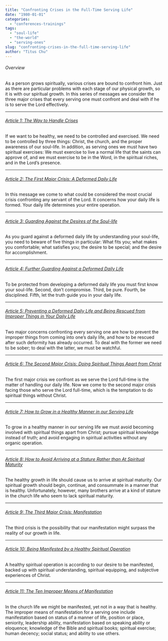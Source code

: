 ```yaml
---
title: "Confronting Crises in the Full-Time Serving Life"
date: "1980-01-01"
categories: 
  - "conferences-trainings"
tags: 
  - "soul-life"
  - "the-world"
  - "serving-ones"
slug: "confronting-crises-in-the-full-time-serving-life"
author: "Titus Chu"
---
```


###### Overview

As a person grows spiritually, various crises are bound to confront him. Just as there are particular problems with each stage of our physical growth, so it is with our spiritual growth. In this series of messages we consider the three major crises that every serving one must confront and deal with if he is to serve the Lord effectively.

* * *

###### [Article 1: The Way to Handle Crises](https://www.asweetsavor.org/wp-content/uploads/confronting-crises-01.pdf)

If we want to be healthy, we need to be controlled and exercised. We need to be controlled by three things: Christ, the church, and the proper awareness of our soul-life. In addition, as serving ones we must have two spiritual exercises: We must exercise to live a normal life that the saints can approve of, and we must exercise to be in the Word, in the spiritual riches, and in the Lord’s presence.

* * *

###### [Article 2: The First Major Crisis: A Deformed Daily Life](https://www.asweetsavor.org/wp-content/uploads/confronting-crises-02.pdf)

In this message we come to what could be considered the most crucial crisis confronting any servant of the Lord. It concerns how your daily life is formed. Your daily life determines your entire operation.

* * *

###### [Article 3: Guarding Against the Desires of the Soul-life](https://www.asweetsavor.org/wp-content/uploads/confronting-crises-03.pdf)

As you guard against a deformed daily life by understanding your soul-life, you need to beware of five things in particular: What fits you; what makes you comfortable; what satisfies you; the desire to be special; and the desire for accomplishment.

* * *

###### [Article 4: Further Guarding Against a Deformed Daily Life](https://www.asweetsavor.org/wp-content/uploads/confronting-crises-04.pdf)

To be protected from developing a deformed daily life you must first know your soul-life. Second, don’t compromise. Third, be pure. Fourth, be disciplined. Fifth, let the truth guide you in your daily life.

* * *

###### [Article 5: Preventing a Deformed Daily Life and Being Rescued from Improper Things in Your Daily Life](https://www.asweetsavor.org/wp-content/uploads/confronting-crises-05.pdf)

Two major concerns confronting every serving one are how to prevent the improper things from coming into one’s daily life, and how to be rescued after such deformity has already occurred. To deal with the former we need to be sober; to deal with the latter, we must be watchful.

* * *

###### [Article 6: The Second Major Crisis: Doing Spiritual Things Apart from Christ](https://www.asweetsavor.org/wp-content/uploads/confronting-crises-06.pdf)

The first major crisis we confront as we serve the Lord full-time is the matter of handling our daily life. Now we come to the second major crisis facing those who serve the Lord full-time, which is the temptation to do spiritual things without Christ.

* * *

###### [Article 7: How to Grow in a Healthy Manner in our Serving Life](https://www.asweetsavor.org/wp-content/uploads/confronting-crises-07.pdf)

To grow in a healthy manner in our serving life we must avoid becoming involved with spiritual things apart from Christ; pursue spiritual knowledge instead of truth; and avoid engaging in spiritual activities without any organic operation.

* * *

###### [Article 8: How to Avoid Arriving at a Stature Rather than At Spiritual Maturity](https://www.asweetsavor.org/wp-content/uploads/confronting-crises-08.pdf)

The healthy growth in life should cause us to arrive at spiritual maturity. Our spiritual growth should begin, continue, and consummate in a manner that is healthy. Unfortunately, however, many brothers arrive at a kind of stature in the church life who seem to lack spiritual maturity.

* * *

###### [Article 9: The Third Major Crisis: Manifestation](https://www.asweetsavor.org/wp-content/uploads/confronting-crises-09.pdf)

The third crisis is the possibility that our manifestation might surpass the reality of our growth in life.

* * *

###### [Article 10: Being Manifested by a Healthy Spiritual Operation](https://www.asweetsavor.org/wp-content/uploads/confronting-crises-10.pdf)

A healthy spiritual operation is according to our desire to be manifested, backed up with spiritual understanding, spiritual equipping, and subjective experiences of Christ.

* * *

###### [Article 11: The Ten Improper Means of Manifestation](https://www.asweetsavor.org/wp-content/uploads/confronting-crises-11.pdf)

In the church life we might be manifested, yet not in a way that is healthy. The improper means of manifestation for a serving one include manifestation based on status of a manner of life, position or place, seniority, leadership ability, manifestation based on speaking ability or eloquence; knowledge of the Bible and spiritual books; spiritual exercise; human decency; social status; and ability to use others.
